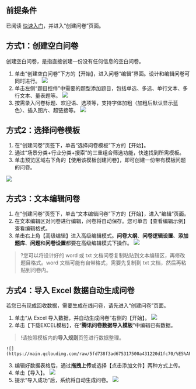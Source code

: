 ## 前提条件
已阅读 [快速入门]()，并进入“创建问卷”页面。

## 方式1：创建空白问卷
创建空白问卷，是指直接创建一份没有任何信息的空白问卷。

1. 单击“创建空白问卷”下方的【开始】，进入问卷“编辑”界面。设计和编辑问卷可同时进行。
![](https://main.qcloudimg.com/raw/603955a0d6a808be101d6d7656ed9e25/%E5%88%9B%E5%BB%BA%E7%A9%BA%E7%99%BD%E9%97%AE%E5%8D%B71.png)
2. 单击左侧“题目控件”中需要的题型添加题目，包括单选、多选、单行文本、多行文本、量表题等。
![](https://main.qcloudimg.com/raw/ac9c66cba0b9d1bc27b65049601c687d.png)
3. 按需录入问卷标题、欢迎语、选项等，支持字体加粗（加粗后默认显示蓝色）、插入图片、超链接等。
![](https://main.qcloudimg.com/raw/089f996e6e25e9736b940d7de3156021/%E5%88%9B%E5%BB%BA%E7%A9%BA%E7%99%BD%E9%97%AE%E5%8D%B72.png)


## 方式2：选择问卷模板

1. 在“创建问卷”页签下，单击“选择问卷模板”下方的【开始】。
2. 通过“场景分类+行业分类+搜索”的三重组合筛选功能，快速找到所需模板。
3. 单击预览区域右下角的【使用该模板创建问卷】，即可创建一份带有模板问题的问卷。

![](https://main.qcloudimg.com/raw/a76dc1f3add0619057790148e40aef8a/%E9%80%89%E6%8B%A9%E9%97%AE%E5%8D%B7%E6%A8%A1%E6%9D%BF.png)

## 方式3：文本编辑问卷

1. 在“创建问卷”页签下，单击“文本编辑问卷”下方的【开始】，进入“编辑”页面。
2. 在文本编辑区对问卷进行编辑，问卷将自动保存。您可单击【查看编辑示例】查看编辑格式。
3. 单击右上角【高级编辑】进入高级编辑模式。**问卷大纲**、**问卷逻辑设置**、**添加题库**、**问题**和**问卷设置**都要在高级编辑模式下操作。
![](https://main.qcloudimg.com/raw/cd49036b7ee11a0fb5bdc01cde876516.png)

>?您可以将设计好的 word 或 txt 文档问卷复制粘贴到文本编辑区，再修改题目格式。word 文档可能有自带格式，需要先复制到 txt 文档，然后再粘贴到问卷内。




## 方式4：导入 Excel 数据自动生成问卷

若您已有现成回收数据，需要生成在线问卷，请先进入“创建问卷”页面。

1. 单击“从 Excel 导入数据，并自动生成问卷”右侧的【开始】。
![](https://main.qcloudimg.com/raw/3abf20c928f85ebbfbb4673075c9b7fa/%E5%AF%BC%E5%85%A5%E9%97%AE%E5%8D%B71%E4%B8%8D%E7%94%A8%E6%94%B9.png)
2. 单击【下载EXCEL模板】，在“**腾讯问卷数据导入模板**”中编辑已有数据。
>!请按照模板内的**导入规则**页签进行数据整理。
>
	![](https://main.qcloudimg.com/raw/5fd738f3ad675317500a431220d1fc70/%E5%AF%BC%E5%85%A5%E9%97%AE%E5%8D%B72%E4%B8%8D%E7%94%A8%E6%94%B9.png)
3. 编辑好数据表格后，通过**拖拽上传**或选择【点击添加文件】两种方式上传。
4. 单击【导入】。
![](https://main.qcloudimg.com/raw/d1ac754c155fad8236ef053323f2154f/%E5%AF%BC%E5%85%A5%E9%97%AE%E5%8D%B73%E4%B8%8D%E7%94%A8%E6%94%B9.png)
5. 提示“导入成功”后，系统将自动生成问卷。
![](https://main.qcloudimg.com/raw/517abb52de9739915d29cdbee767d9c2/%E5%AF%BC%E5%85%A5%E9%97%AE%E5%8D%B74%E4%B8%8D%E7%94%A8%E6%94%B9.png)
